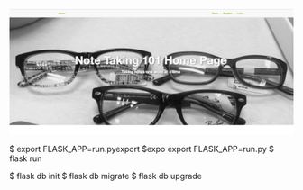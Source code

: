 ![ScreenShot](/screenshots/home.png)



$ export FLASK_APP=run.pyexport
$expo export FLASK_APP=run.py
$ flask run

$ flask db init
$ flask db migrate
$ flask db upgrade



